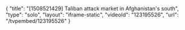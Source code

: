 {
    "title": "[1508521429] Taliban attack market in Afghanistan's south",
    "type": "solo",
    "layout": "iframe-static",
    "videoId": "123195526",
    "url": "\/tvpembed\/123195526"
}